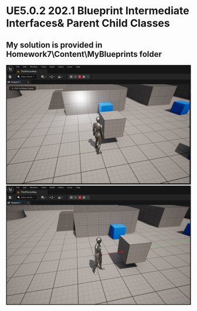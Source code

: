 # UE5.0.2 202.1 Blueprint Intermediate Interfaces& Parent Child Classes

## My solution is provided in Homework7\Content\MyBlueprints folder
![](MySolution_1.jpg)
![](MySolution_2.jpg)